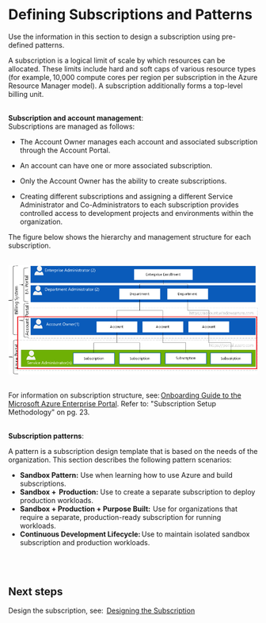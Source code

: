 # Defining Subscriptions and Patterns 
Use the information in this section to design a subscription using pre-defined patterns.

A subscription is a logical limit of scale by which resources can be allocated. These limits include hard and soft caps of various resource types (for example, 10,000 compute cores per region per subscription in the Azure Resource Manager model). A subscription 
additionally forms a top-level billing unit.
<br />
<br />

**Subscription and account management**:  
Subscriptions are managed as follows:  
- The Account Owner manages each account and associated subscription through the Account Portal. 

- An account can have one or more associated subscription.   
- Only the Account Owner has the ability to create subscriptions.   
- Creating different subscriptions and assigning a different Service Administrator and Co-Administrators to each subscription 
provides controlled access to development projects and environments within the organization.  

The figure below shows the hierarchy and management structure for each subscription.
<br />
<br />

![ManagementSubscriptionHeirarchy](https://github.com/alvarovitta/Enrollment-and-Subscription/blob/master/_images/ManageSubscrHeirarchy.png)
<br />
<br />

For information on subscription structure, see: [Onboarding Guide to the Microsoft Azure Enterprise Portal](https://eaportalonboardingvideos.blob.core.windows.net/onboardingvideos/AzureDirectEACustomerOnboardingGuide_En.pdf). Refer to: "Subscription Setup Methodology" on pg. 23.  
<br />
<br />

**Subscription patterns**:   

A pattern is a subscription design template that is based on the needs of the organization. This section describes the following pattern 
scenarios: 
- **Sandbox Pattern:** Use when learning how to use Azure and build subscriptions.    
- **Sandbox +  Production:** Use to create a separate subscription to deploy production workloads.  
- **Sandbox + Production + Purpose Built:**  Use for organizations that require a separate, production-ready subscription for running 
workloads.  
- **Continuous Development Lifecycle:** Use to maintain isolated sandbox subscription and production workloads.
<br />
<br />


## Next steps  
Design the subscription, see:  [Designing the Subscription](https://github.com/alvarovitta/Enrollment-and-Subscription/blob/master/2.1-Designing-the-Subscription.md)  
